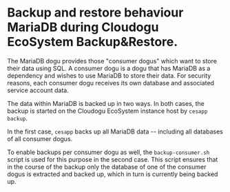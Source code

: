 # Backup and restore behaviour MariaDB during Cloudogu EcoSystem Backup&Restore.

The MariaDB dogu provides those "consumer dogus" which want to store their data using SQL. A consumer dogu is a dogu that has MariaDB as a dependency and wishes to use MariaDB to store their data. For security reasons, each consumer dogu receives its own database and associated service account data. 

The data within MariaDB is backed up in two ways. In both cases, the backup is started on the Cloudogu EcoSystem instance host by `cesapp backup`.

In the first case, `cesapp` backs up all MariaDB data -- including all databases of all consumer dogus.

To enable backups per consumer dogu as well, the `backup-consumer.sh` script is used for this purpose in the second case. This script ensures that in the course of the backup only the database of one of the consumer dogus is extracted and backed up, which in turn is currently being backed up.